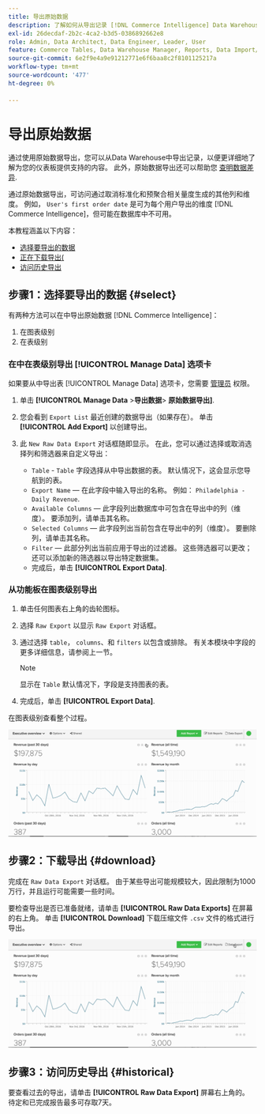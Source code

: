 ```yaml
---
title: 导出原始数据
description: 了解如何从导出记录 [!DNL Commerce Intelligence] Data Warehouse以更详细地了解为您的仪表板提供支持的内容。
exl-id: 26decdaf-2b2c-4ca2-b3d5-0386892662e8
role: Admin, Data Architect, Data Engineer, Leader, User
feature: Commerce Tables, Data Warehouse Manager, Reports, Data Import/Export
source-git-commit: 6e2f9e4a9e91212771e6f6baa8c2f8101125217a
workflow-type: tm+mt
source-wordcount: '477'
ht-degree: 0%

---
```


# 导出原始数据

通过使用原始数据导出，您可以从Data Warehouse中导出记录，以便更详细地了解为您的仪表板提供支持的内容。 此外，原始数据导出还可以帮助您 [查明数据差异](https://experienceleague.adobe.com/docs/commerce-knowledge-base/kb/troubleshooting/miscellaneous/using-data-exports-to-pinpoint-discrepancies.html).

通过原始数据导出，可访问通过取消标准化和预聚合相关量度生成的其他列和维度。 例如， `User's first order date` 是可为每个用户导出的维度 [!DNL Commerce Intelligence]，但可能在数据库中不可用。

本教程涵盖以下内容：

* [选择要导出的数据](#select)
* [正在下载导出(](#download)
* [访问历史导出](#historical)

## 步骤1：选择要导出的数据 {#select}

有两种方法可以在中导出原始数据 [!DNL Commerce Intelligence]：

1. 在图表级别
1. 在表级别

### 在中在表级别导出 [!UICONTROL Manage Data] 选项卡

如果要从中导出表 [!UICONTROL Manage Data] 选项卡，您需要 [管理员](../administrator/user-management/user-management.md) 权限。

1. 单击 **[!UICONTROL Manage Data** > **&#x200B;导出数据&#x200B;**> **原始数据导出]**.
1. 您会看到 `Export List` 最近创建的数据导出（如果存在）。 单击 **[!UICONTROL Add Export]** 以创建导出。
1. 此 `New Raw Data Export` 对话框随即显示。 在此，您可以通过选择或取消选择列和筛选器来自定义导出：

   * `Table` - `Table` 字段选择从中导出数据的表。 默认情况下，这会显示您导航到的表。
   * `Export Name`  — 在此字段中输入导出的名称。 例如： `Philadelphia - Daily Revenue`.
   * `Available Columns`  — 此字段列出数据库中可包含在导出中的列（维度）。 要添加列，请单击其名称。
   * `Selected Columns`  — 此字段列出当前包含在导出中的列（维度）。 要删除列，请单击其名称。
   * `Filter`  — 此部分列出当前应用于导出的过滤器。 这些筛选器可以更改；还可以添加新的筛选器以导出特定数据集。
   * 完成后，单击 **[!UICONTROL Export Data]**.

### 从功能板在图表级别导出

1. 单击任何图表右上角的齿轮图标。

1. 选择 `Raw Export` 以显示 `Raw Export` 对话框。

1. 通过选择 `table`， `columns`、和 `filters` 以包含或排除。 有关本模块中字段的更多详细信息，请参阅上一节。

   >[!NOTE]
   >
   >显示在 `Table` 默认情况下，字段是支持图表的表。

1. 完成后，单击 **[!UICONTROL Export Data]**.

在图表级别查看整个过程。

![](../assets/Chart-level_export.gif)

## 步骤2：下载导出 {#download}

完成在 `Raw Data Export` 对话框。 由于某些导出可能规模较大，因此限制为1000万行，并且运行可能需要一些时间。

要检查导出是否已准备就绪，请单击 **[!UICONTROL Raw Data Exports]** 在屏幕的右上角。 单击 **[!UICONTROL Download]** 下载压缩文件 `.csv` 文件的格式进行导出。

![](../assets/Downloading_export.gif)

## 步骤3：访问历史导出 {#historical}

要查看过去的导出，请单击 **[!UICONTROL Raw Data Export]** 屏幕右上角的。 待定和已完成报告最多可存取7天。
